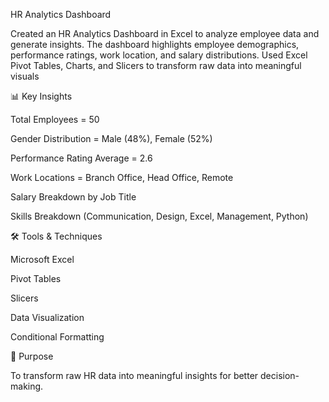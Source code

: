 HR Analytics Dashboard

Created an HR Analytics Dashboard in Excel to analyze employee data and generate insights. The dashboard highlights employee demographics, performance ratings, work location, and salary distributions. Used Excel Pivot Tables, Charts, and Slicers to transform raw data into meaningful visuals

📊 Key Insights

Total Employees = 50

Gender Distribution = Male (48%), Female (52%)

Performance Rating Average = 2.6

Work Locations = Branch Office, Head Office, Remote

Salary Breakdown by Job Title

Skills Breakdown (Communication, Design, Excel, Management, Python)

🛠️ Tools & Techniques

Microsoft Excel

Pivot Tables

Slicers

Data Visualization

Conditional Formatting

🎯 Purpose

To transform raw HR data into meaningful insights for better decision-making.
